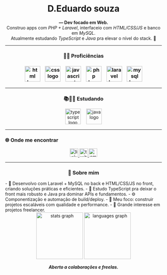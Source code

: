 <h1 align="center">D.Eduardo souza</h1>

<p align="center">
  <b> — Dev focado em Web. </b><br/>
  Construo apps com <i>PHP + Laravel</i>, interfaceio com <i>HTML/CSS/JS</i> e banco em <i>MySQL</i>.<br/>
  Atualmente estudando <i>TypeScript</i> e <i>Java</i> pra elevar o nível do stack. 🚀
</p>

---

<h3 align="center">  👨‍🎓 Proficiências <h3> 
  
<div align="center">
  <img src="https://skillicons.dev/icons?i=html" height="50" alt="html logo" />
  <img width="8" />
  <img src="https://skillicons.dev/icons?i=css" height="50" alt="css logo" />
  <img width="8" />
  <img src="https://skillicons.dev/icons?i=javascript" height="50" alt="javascript logo" />
  <img width="8" />
  <img src="https://skillicons.dev/icons?i=php" height="50" alt="php logo" />
  <img width="8" />
  <img src="https://skillicons.dev/icons?i=laravel" height="50" alt="laravel logo" />
  <img width="8" />
  <img src="https://skillicons.dev/icons?i=mysql" height="50" alt="mysql logo" />
</div>
<hr>
<h3 align="center">  📚🙇‍♂️ Estudando </h3>
<div align="center">
  <img src="https://skillicons.dev/icons?i=ts" height="50" alt="typescript logo" />
  <img width="10" />
  <img src="https://skillicons.dev/icons?i=java" height="50" alt="java logo" />
</div>

---

### 🌐 Onde me encontrar
<div align="center">
  <!-- troque os links abaixo se seus @ forem diferentes -->
  <a href="https://www.linkedin.com/in/eduardoszferreira" target="_blank">
    <img src="https://img.shields.io/static/v1?message=LinkedIn&logo=linkedin&label=&color=0077B5&logoColor=white&labelColor=&style=for-the-badge" height="27" alt="linkedin" />
  </a>
  <a href="https://twitter.com/eduardoszferreira" target="_blank">
    <img src="https://img.shields.io/static/v1?message=Twitter&logo=twitter&label=&color=1DA1F2&logoColor=white&labelColor=&style=for-the-badge" height="27" alt="twitter" />
  </a>
  <a href="mailto:eduardoszferreira@proton.me" target="_blank">
    <img src="https://img.shields.io/static/v1?message=Email&logo=gmail&label=&color=D14836&logoColor=white&labelColor=&style=for-the-badge" height="27" alt="email" />
  </a>
</div>

---

<h3 align="center">  🧩 Sobre mim </h3>
- 💼 Desenvolvo com Laravel + MySQL no back e HTML/CSS/JS no front, criando soluções práticas e eficientes.
- 🧠 Estudo TypeScript pra deixar o front mais robusto e Java pra dominar APIs e fundamentos.
- ⚙️ Componentização e automação de build/deploy.
- 🎯 Meu foco: construir projetos escaláveis com qualidade e performance.
- 📢 Grande interesse em projetos freelancer. 


<div align="center">
  <img src="https://github-readme-stats.vercel.app/api?username=Eduardoszferreira&hide_title=false&hide_rank=false&show_icons=true&include_all_commits=true&count_private=true&disable_animations=false&theme=dracula&locale=en&hide_border=false" height="150" alt="stats graph"  />
  <img src="https://github-readme-stats.vercel.app/api/top-langs?username=maurodesouza&locale=en&hide_title=false&layout=compact&card_width=320&langs_count=5&theme=dracula&hide_border=false" height="150" alt="languages graph"  />
</div>

<!-- Mantém a seção abaixo caso queira contatos rápidos -->
<p align="center">
  <i><b>Aberto a colaborações e freelas.<b></i>
</p>

